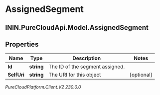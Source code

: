 # AssignedSegment

## ININ.PureCloudApi.Model.AssignedSegment

## Properties

|Name | Type | Description | Notes|
|------------ | ------------- | ------------- | -------------|
| **Id** | **string** | The ID of the segment assigned. | |
| **SelfUri** | **string** | The URI for this object | [optional] |



_PureCloudPlatform.Client.V2 230.0.0_
